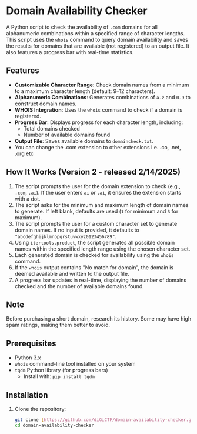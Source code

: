 # Domain Availability Checker

A Python script to check the availability of `.com` domains for all alphanumeric combinations within a specified range of character lengths. This script uses the `whois` command to query domain availability and saves the results for domains that are available (not registered) to an output file. It also features a progress bar with real-time statistics.

## Features

- **Customizable Character Range**: Check domain names from a minimum to a maximum character length (default: 9–12 characters).
- **Alphanumeric Combinations**: Generates combinations of `a-z` and `0-9` to construct domain names.
- **WHOIS Integration**: Uses the `whois` command to check if a domain is registered.
- **Progress Bar**: Displays progress for each character length, including:
  - Total domains checked
  - Number of available domains found
- **Output File**: Saves available domains to `domaincheck.txt`.
- You can change the .com extension to other extensions i.e. .co, .net, .org etc

## How It Works (Version 2 - released 2/14/2025) 

1. The script prompts the user for the domain extension to check (e.g., `.com`, `.ai`). If the user enters `ai` or `.ai`, it ensures the extension starts with a dot.
2. The script asks for the minimum and maximum length of domain names to generate. If left blank, defaults are used (`1` for minimum and `3` for maximum).
3. The script prompts the user for a custom character set to generate domain names. If no input is provided, it defaults to `"abcdefghijklmnopqrstuvwxyz0123456789"`.
4. Using `itertools.product`, the script generates all possible domain names within the specified length range using the chosen character set.
5. Each generated domain is checked for availability using the `whois` command.
6. If the `whois` output contains "No match for domain", the domain is deemed available and written to the output file.
7. A progress bar updates in real-time, displaying the number of domains checked and the number of available domains found.


## Note
Before purchasing a short domain, research its history. Some may have high spam ratings, making them better to avoid.

## Prerequisites

- Python 3.x
- `whois` command-line tool installed on your system
- `tqdm` Python library (for progress bars)
  - Install with: `pip install tqdm`

## Installation

1. Clone the repository:
   ```bash
   git clone [https://github.com/diGiCTF/domain-availability-checker.git](https://github.com/diGiCTF/domainchecker.git)
   cd domain-availability-checker
